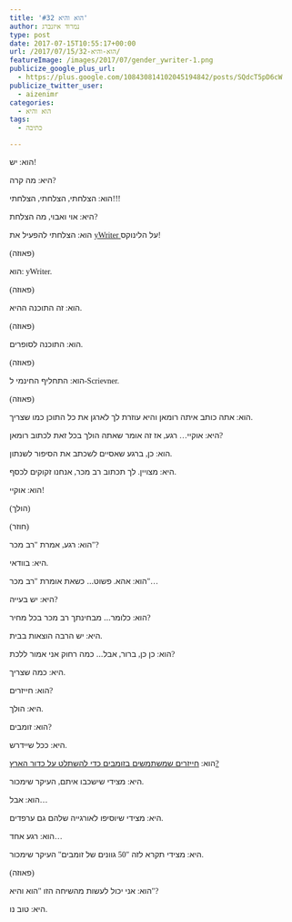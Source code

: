 ```yaml
---
title: 'הוא והיא #32'
author: נמרוד איזנברג
type: post
date: 2017-07-15T10:55:17+00:00
url: /2017/07/15/הוא-והיא-32/
featureImage: /images/2017/07/gender_ywriter-1.png
publicize_google_plus_url:
  - https://plus.google.com/108430814102045194842/posts/SQdcT5pD6cW
publicize_twitter_user:
  - aizenimr
categories:
  - הוא והיא
tags:
  - כתיבה

---
```

<span lang="he-IL">הוא</span><span style="font-family:'Liberation Serif', serif;"><span lang="en-US">: </span></span><span lang="he-IL">יש</span><span style="font-family:'Liberation Serif', serif;"><span lang="en-US">!</span></span>

<span lang="he-IL">היא</span><span style="font-family:'Liberation Serif', serif;"><span lang="en-US">: </span></span><span lang="he-IL">מה קרה</span><span style="font-family:'Liberation Serif', serif;"><span lang="en-US">?</span></span>

<span lang="he-IL">הוא</span><span style="font-family:'Liberation Serif', serif;"><span lang="en-US">: </span></span><span lang="he-IL">הצלחתי</span><span style="font-family:'Liberation Serif', serif;"><span lang="en-US">, </span></span><span lang="he-IL">הצלחתי</span><span style="font-family:'Liberation Serif', serif;"><span lang="en-US">, </span></span><span lang="he-IL">הצלחתי</span><span style="font-family:'Liberation Serif', serif;"><span lang="en-US">!!!</span></span>

<span lang="he-IL">היא</span><span style="font-family:'Liberation Serif', serif;"><span lang="en-US">: </span></span><span lang="he-IL">אוי ואבוי</span><span style="font-family:'Liberation Serif', serif;"><span lang="en-US">, </span></span><span lang="he-IL">מה הצלחת</span><span style="font-family:'Liberation Serif', serif;"><span lang="en-US">?</span></span>

<span lang="he-IL">הוא</span><span style="font-family:'Liberation Serif', serif;"><span lang="en-US">: </span></span><span lang="he-IL">הצלחתי להפעיל את </span>[<span style="font-family:'Liberation Serif', serif;"><span lang="en-US">yWriter </span></span>][1]<span lang="he-IL">על הלינוקס</span><span style="font-family:'Liberation Serif', serif;"><span lang="en-US">!</span></span>

<span style="font-family:'Liberation Serif', serif;"><span lang="en-US">(</span></span><span lang="he-IL">פאוזה</span><span style="font-family:'Liberation Serif', serif;"><span lang="en-US">)</span></span>

<span lang="he-IL">הוא</span><span style="font-family:'Liberation Serif', serif;"><span lang="en-US">: yWriter.</span></span>

<span style="font-family:'Liberation Serif', serif;"><span lang="en-US">(</span></span><span lang="he-IL">פאוזה</span><span style="font-family:'Liberation Serif', serif;"><span lang="en-US">)</span></span>

<span lang="he-IL">הוא</span><span style="font-family:'Liberation Serif', serif;"><span lang="en-US">: </span></span><span lang="he-IL">זה התוכנה ההיא</span><span style="font-family:'Liberation Serif', serif;"><span lang="en-US">.</span></span>

<span style="font-family:'Liberation Serif', serif;"><span lang="en-US">(</span></span><span lang="he-IL">פאוזה</span><span style="font-family:'Liberation Serif', serif;"><span lang="en-US">)</span></span>

<span lang="he-IL">הוא</span><span style="font-family:'Liberation Serif', serif;"><span lang="en-US">: </span></span><span lang="he-IL">התוכנה לסופרים</span><span style="font-family:'Liberation Serif', serif;"><span lang="en-US">.</span></span>

<span style="font-family:'Liberation Serif', serif;"><span lang="en-US">(</span></span><span lang="he-IL">פאוזה</span><span style="font-family:'Liberation Serif', serif;"><span lang="en-US">)</span></span>

<span lang="he-IL">הוא</span><span style="font-family:'Liberation Serif', serif;"><span lang="en-US">: </span></span><span lang="he-IL">התחליף החינמי ל</span><span style="font-family:'Liberation Serif', serif;"><span lang="en-US">-Scrievner.</span></span>

<span style="font-family:'Liberation Serif', serif;"><span lang="en-US">(</span></span><span lang="he-IL">פאוזה</span><span style="font-family:'Liberation Serif', serif;"><span lang="en-US">)</span></span>

<span lang="he-IL">הוא</span><span style="font-family:'Liberation Serif', serif;"><span lang="en-US">: </span></span><span lang="he-IL">אתה כותב איתה רומאן והיא עוזרת לך לארגן את כל התוכן כמו שצריך</span><span style="font-family:'Liberation Serif', serif;"><span lang="en-US">.</span></span>

<span lang="he-IL">היא</span><span style="font-family:'Liberation Serif', serif;"><span lang="en-US">: </span></span><span lang="he-IL">אוקיי</span><span style="font-family:'Liberation Serif', serif;"><span lang="en-US">&#8230; </span></span><span lang="he-IL">רגע</span><span style="font-family:'Liberation Serif', serif;"><span lang="en-US">, </span></span><span lang="he-IL">אז זה אומר שאתה הולך בכל זאת לכתוב רומאן</span><span style="font-family:'Liberation Serif', serif;"><span lang="en-US">?</span></span>

<span lang="he-IL">הוא</span><span style="font-family:'Liberation Serif', serif;"><span lang="en-US">: </span></span><span lang="he-IL">כן</span><span style="font-family:'Liberation Serif', serif;"><span lang="en-US">, </span></span><span lang="he-IL">ברגע שאסיים לשכתב את הסיפור לשנתון</span><span style="font-family:'Liberation Serif', serif;"><span lang="en-US">.</span></span>

<span lang="he-IL">היא</span><span style="font-family:'Liberation Serif', serif;"><span lang="en-US">: </span></span><span lang="he-IL">מצויין</span><span style="font-family:'Liberation Serif', serif;"><span lang="en-US">. </span></span><span lang="he-IL">לך תכתוב רב מכר</span><span style="font-family:'Liberation Serif', serif;"><span lang="en-US">, </span></span><span lang="he-IL">אנחנו זקוקים לכסף</span><span style="font-family:'Liberation Serif', serif;"><span lang="en-US">.</span></span>

<span lang="he-IL">הוא</span><span style="font-family:'Liberation Serif', serif;"><span lang="en-US">: </span></span><span lang="he-IL">אוקיי</span><span style="font-family:'Liberation Serif', serif;"><span lang="en-US">!</span></span>

<span style="font-family:'Liberation Serif', serif;"><span lang="en-US">(</span></span><span lang="he-IL">הולך</span><span style="font-family:'Liberation Serif', serif;"><span lang="en-US">)</span></span>

<span style="font-family:'Liberation Serif', serif;"><span lang="en-US">(</span></span><span lang="he-IL">חוזר</span><span style="font-family:'Liberation Serif', serif;"><span lang="en-US">)</span></span>

<span lang="he-IL">הוא</span><span style="font-family:'Liberation Serif', serif;"><span lang="en-US">: </span></span><span lang="he-IL">רגע</span><span style="font-family:'Liberation Serif', serif;"><span lang="en-US">, </span></span><span lang="he-IL">אמרת </span><span style="font-family:'Liberation Serif', serif;"><span lang="en-US">"</span></span><span lang="he-IL">רב מכר</span><span style="font-family:'Liberation Serif', serif;"><span lang="en-US">"?</span></span>

<span lang="he-IL">היא</span><span style="font-family:'Liberation Serif', serif;"><span lang="en-US">: </span></span><span lang="he-IL">בוודאי</span><span style="font-family:'Liberation Serif', serif;"><span lang="en-US">.</span></span>

<span lang="he-IL">הוא</span><span style="font-family:'Liberation Serif', serif;"><span lang="en-US">: </span></span><span lang="he-IL">אהא</span><span style="font-family:'Liberation Serif', serif;"><span lang="en-US">. </span></span><span lang="he-IL">פשוט… כשאת אומרת </span><span style="font-family:'Liberation Serif', serif;"><span lang="en-US">"</span></span><span lang="he-IL">רב מכר</span><span style="font-family:'Liberation Serif', serif;"><span lang="en-US">"&#8230;</span></span>

<span lang="he-IL">היא</span><span style="font-family:'Liberation Serif', serif;"><span lang="en-US">: </span></span><span lang="he-IL">יש בעייה</span><span style="font-family:'Liberation Serif', serif;"><span lang="en-US">?</span></span>

<span lang="he-IL">הוא</span><span style="font-family:'Liberation Serif', serif;"><span lang="en-US">: </span></span><span lang="he-IL">כלומר… מבחינתך רב מכר בכל מחיר</span><span style="font-family:'Liberation Serif', serif;"><span lang="en-US">?</span></span>

<span lang="he-IL">היא</span><span style="font-family:'Liberation Serif', serif;"><span lang="en-US">: </span></span><span lang="he-IL">יש הרבה הוצאות בבית</span><span style="font-family:'Liberation Serif', serif;"><span lang="en-US">.</span></span>

<span lang="he-IL">הוא</span><span style="font-family:'Liberation Serif', serif;"><span lang="en-US">: </span></span><span lang="he-IL">כן כן</span><span style="font-family:'Liberation Serif', serif;"><span lang="en-US">, </span></span><span lang="he-IL">ברור</span><span style="font-family:'Liberation Serif', serif;"><span lang="en-US">, </span></span><span lang="he-IL">אבל… כמה רחוק אני אמור ללכת</span><span style="font-family:'Liberation Serif', serif;"><span lang="en-US">?</span></span>

<span lang="he-IL">היא</span><span style="font-family:'Liberation Serif', serif;"><span lang="en-US">: </span></span><span lang="he-IL">כמה שצריך</span><span style="font-family:'Liberation Serif', serif;"><span lang="en-US">.</span></span>

<span lang="he-IL">הוא</span><span style="font-family:'Liberation Serif', serif;"><span lang="en-US">: </span></span><span lang="he-IL">חייזרים</span><span style="font-family:'Liberation Serif', serif;"><span lang="en-US">?</span></span>

<span lang="he-IL">היא</span><span style="font-family:'Liberation Serif', serif;"><span lang="en-US">: </span></span><span lang="he-IL">הולך</span><span style="font-family:'Liberation Serif', serif;"><span lang="en-US">.</span></span>

<span lang="he-IL">הוא</span><span style="font-family:'Liberation Serif', serif;"><span lang="en-US">: </span></span><span lang="he-IL">זומבים</span><span style="font-family:'Liberation Serif', serif;"><span lang="en-US">?</span></span>

<span lang="he-IL">היא</span><span style="font-family:'Liberation Serif', serif;"><span lang="en-US">: </span></span><span lang="he-IL">ככל שיידרש</span><span style="font-family:'Liberation Serif', serif;"><span lang="en-US">.</span></span>

<span lang="he-IL">הוא</span><span style="font-family:'Liberation Serif', serif;"><span lang="en-US">: </span></span>[<span lang="he-IL">חייזרים שמשתמשים בזומבים כדי להשתלט על כדור הארץ</span><span style="font-family:'Liberation Serif', serif;"><span lang="en-US">?</span></span>][2]

<span lang="he-IL">היא</span><span style="font-family:'Liberation Serif', serif;"><span lang="en-US">: </span></span><span lang="he-IL">מצידי שישכבו איתם</span><span style="font-family:'Liberation Serif', serif;"><span lang="en-US">, </span></span><span lang="he-IL">העיקר שימכור</span><span style="font-family:'Liberation Serif', serif;"><span lang="en-US">.</span></span>

<span lang="he-IL">הוא</span><span style="font-family:'Liberation Serif', serif;"><span lang="en-US">: </span></span><span lang="he-IL">אבל</span><span style="font-family:'Liberation Serif', serif;"><span lang="en-US">&#8230;</span></span>

<span lang="he-IL">היא</span><span style="font-family:'Liberation Serif', serif;"><span lang="en-US">: </span></span><span lang="he-IL">מצידי שיוסיפו לאורגייה שלהם גם ערפדים</span><span style="font-family:'Liberation Serif', serif;"><span lang="en-US">.</span></span>

<span lang="he-IL">הוא</span><span style="font-family:'Liberation Serif', serif;"><span lang="en-US">: </span></span><span lang="he-IL">רגע אחד</span><span style="font-family:'Liberation Serif', serif;"><span lang="en-US">&#8230;</span></span>

<span lang="he-IL">היא</span><span style="font-family:'Liberation Serif', serif;"><span lang="en-US">: </span></span><span lang="he-IL">מצידי תקרא לזה </span><span style="font-family:'Liberation Serif', serif;"><span lang="en-US">"50 </span></span><span lang="he-IL">גוונים של זומבים</span><span style="font-family:'Liberation Serif', serif;"><span lang="en-US">" </span></span><span lang="he-IL">העיקר שימכור</span><span style="font-family:'Liberation Serif', serif;"><span lang="en-US">.</span></span>

<span style="font-family:'Liberation Serif', serif;"><span lang="en-US">(</span></span><span lang="he-IL">פאוזה</span><span style="font-family:'Liberation Serif', serif;"><span lang="en-US">)</span></span>

<span lang="he-IL">הוא</span><span style="font-family:'Liberation Serif', serif;"><span lang="en-US">: </span></span><span lang="he-IL">אני יכול לעשות מהשיחה הזו </span><span style="font-family:'Liberation Serif', serif;"><span lang="en-US">"</span></span><span lang="he-IL">הוא והיא</span><span style="font-family:'Liberation Serif', serif;"><span lang="en-US">"?</span></span>

<span lang="he-IL">היא</span><span style="font-family:'Liberation Serif', serif;"><span lang="en-US">: </span></span><span lang="he-IL">טוב נו</span><span style="font-family:'Liberation Serif', serif;"><span lang="en-US">.</span></span>

 [1]: http://www.spacejock.com/yWriter6.html
 [2]: http://www.imdb.com/title/tt0052077/

